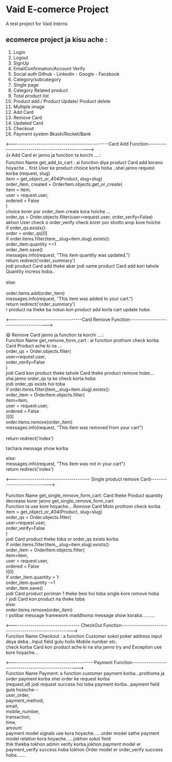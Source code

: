 # Vaid E-comerce Project
A test project for Vaid interns


## ecomerce project ja kisu ache :
1. Login
2. Logout
4. SignUp
5. EmailConfirmation/Account Verify
6. Social auth Github - Linkedin - Google - Facebook
7. Category/subcategory
8. Single page
9. Category Related product
10. Total product list
11. Product add / Product Update/ Product delete
12. Multiple image
13. Add Card
14. Remove Card
15. Updated Card
16. Checkout
17. Payment system 
    Bkash/Rocket/Bank

<-----------------------------------------------Card Add Function-------------------------------------------------> <br/>
:+1: Add Card er janno ja function ta korchi ....:</br>
Function Name get_add_to_cart : ai function diya product Card add korano hoyache ..
first User ke product choice korta hoba ..shei janno request korba (request, slug)<br/>
item = get_object_or_404(Product, slug=slug)<br/>
    order_item, created = OrderItem.objects.get_or_create(<br/>
        item = item,<br/>
        user = request.user,<br/>
        ordered = False<br/>
        )<br/>
choice korer por order_item create kora hoiche ...<br/>
order_qs = Order.objects.filter(user=request.user, order_verify=False)<br/>
akhon User check o order_verify check korer por shotto arop kore hoiche<br/>
if order_qs.exists():<br/>
        order = order_qs[0]<br/>
        if order.items.filter(item__slug=item.slug).exists():<br/>
            order_item.quantity +=1<br/>
            order_item.save()<br/>
            messages.info(request, "This item quantity was updated.")<br/>
            return redirect('order_summary')<br/>
 jodi product Card add theke abar jodi same product Card add kori tahole Quantity incress hoba..<br/>           
else:<br/>            
      order.items.add(order_item)<br/>
      messages.info(request, "This item was added to your cart.")<br/>
      return redirect('order_summary')<br/> 
r product na theke ba notun kon product add korla cart update hobe.<br/>


<----------------------------------Card Remove Function--------------------------------------><br/>

:smile: Remove Card janno ja function ta korchi ....:<br/>
Function Name get_remove_form_cart : ai function prothom check korba Card Product ache ki na ...<br/>
order_qs = Order.objects.filter(<br/>
        user=request.user,<br/>
        order_verify=False<br/>
    )<br/>
jodi Card kon product theke tahole Card theke product remove hobe...<br/>
sha janno order_qs ta ke check korta hoba<br/> 
jodi order_qs exists hoi toba<br/>
if order.items.filter(item__slug=item.slug).exists():<br/>
            order_item = OrderItem.objects.filter(<br/>
                item=item,<br/>
                user = request.user,<br/>
                ordered = False<br/>
            )[0]<br/>
            order.items.remove(order_item)<br/>
            messages.info(request, "This item was removed from your cart")<br/>  
            return redirect('index')<br/>

  tachara message show korba<br/> 
    
  else:<br/>
       messages.info(request, "This item was not in your cart")<br/>
       return redirect('index')<br/>
       
       
<--------------------------------------  Single product remove Card-----------------------------><br/>     
Function Name get_single_remove_form_cart: Card theke Product quantity decrease korer janno get_single_remove_form_cart<br/>
Function ta use kore hoyache....Romove Card Moto prothom check korba<br/> 
item = get_object_or_404(Product, slug=slug)<br/>
    order_qs = Order.objects.filter(<br/>
        user=request.user,<br/>
        order_verify=False<br/>
    )<br/>
jodi Card product theke toba or order_qs exists korba<br/> 
if order.items.filter(item__slug=item.slug).exists():<br/>
            order_item = OrderItem.objects.filter(<br/>
                item=item,<br/>
                user = request.user,<br/>
                ordered = False<br/>
            )[0]<br/>
            if order_item.quantity > 1:<br/>
                order_item.quantity -=1<br/>
                order_item.save()<br/>
jodi Card product poriman 1 theke besi hoi toba single kore romove hoba<br/> 
r jodi Card kon product na theke toba<br/> 
else:<br/>
   order.items.remove(order_item)<br/>
r potibar message framework maddhoma message show koraba..........<br/>


<--------------------------------- CheckOut Function------------------------------------------------------><br/>
Function Name Checkout : a function Customer sokol poker address input deya deba...Input field gulu hoilo Mobile number etc.<br/>
check korba Card kon product ache ki na sha janno try and Exception use kore hoyache...<br/>


<----------------------------------------Payment Function----------------------------------------------------><br/>
Function Name Payment: a function customer payment korba...prothoma ja order payment korba shei order ke request korba<br/>
(request,id) jodi request success hoi toba payment korba...payment field gula hossche--<br/>
user_order,<br/>
payment_method,<br/>
email,<br/>
mobile_number,<br/>
transaction,<br/>
time,<br/>
amount<br/>
payment model signals use kora hoyache......order model sathe payment model relation kora hoyache......jokhon sokol field<br/> thik thekba tokhon admin verify korba.jokhon payment model er payment_verify success hoba tokhon Order model er order_verify success hoba.......<br/>

